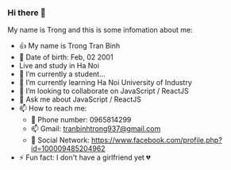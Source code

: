 ### Hi there 👋
My name is Trong and this is some infomation about me:
- 👍 My name is Trong Tran Binh 
- 📅 Date of birth: Feb, 02 2001
- Live and study in Ha Noi
- 🔭 I’m currently a student...
- 🌱 I’m currently learning Ha Noi University of Industry
- 👯 I’m looking to collaborate on JavaScript / ReactJS
- 💬 Ask me about JavaScript / ReactJS
- 📫 How to reach me:
  + 📱 Phone number: 0965814299
  + 📫 Gmail: tranbinhtrong937@gmail.com
  + 👨‍ Social Network: https://www.facebook.com/profile.php?id=100009485204962
- ⚡ Fun fact: I don't have a girlfriend yet 💔

